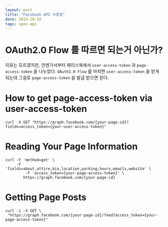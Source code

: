```yaml
---
layout: post
title: "Facebook API 사용법"
date: 2019-10-18
tags: open-api
---
```

# OAuth2.0 Flow 를 따르면 되는거 아닌가?

이유는 모르겠지만, 언젠가서부터 페이스북에서 `user-access-token` 과 `page-access-token` 을 나누었다.
`OAuth2.0 Flow` 를 마치면 `user-access-token` 을 받게 되는데 그걸로 `page-access-token` 을 발급 받으면 된다.

# How to get page-access-token via user-access-token

``` shell
curl -X GET "https://graph.facebook.com/{your-page-id}?fields=access_token={your-user-access-token}"
```

# Reading Your Page Information

``` shell
curl -F 'method=get' \
  	 -F 'fields=about,attire,bio,location,parking,hours,emails,website' \
	 	 -F 'access_token={your-page-access-token}' \
	  	https://graph.facebook.com/{your-page-id}
```

# Getting Page Posts

``` shell
curl -i -X GET \
 "https://graph.facebook.com/{your-page-id}/feed?access_token={your-page-access-token}"
```
